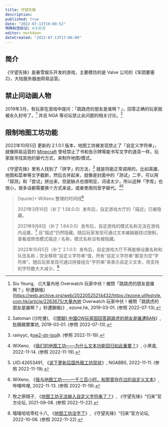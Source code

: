 ```yaml
---
title: 守望先锋
description:
published: true
date: "2022-07-13T19:00:52"
特殊标签标记: #无标签
editor: markdown
dateCreated: "2022-07-13T17:06:00"
---
```


## 简介

《守望先锋》是暴雪娱乐开发的游戏，主要模仿的是 Valve 公司的《军团要塞2》，大陆服务器由网易运营。

## 禁止问动画人物

2019年3月，有玩家在游戏中提问：「跳跳虎的朋友是谁啊？」，回答正确的玩家就被永久封号了。[^2283675] 并且 NGA 等论坛禁止此问题的相关讨论。[^551385]

[^2283675]: Siu Yeung, 《[大量內地 Overwatch 玩家中伏！被問「跳跳虎的朋友是誰啊？」秒遭鎖帳](https://web.archive.org/web/20220525214432/https://ezone.ulifestyle.com.hk/article/2283675/大量內地 Overwatch 玩家中伏！被問「跳跳虎的朋友是誰啊？」秒遭鎖帳)》, ezone.hk, 2019-03-01. (参照 2022-07-13).

[^551385]: Satoman (沙陀曼), 《[[閒聊] 中國OW玩家因回答跳跳虎的朋友是誰遭BAN](https://web.archive.org/web/20191220025449/https://www.ptt.cc/bbs/C_Chat/M.1551385723.A.F05.html)》, 批踢踢實業坊, 2019-03-01. (参照 2022-07-13).

## 限制地图工坊功能

2022年10月5日 更新的 2.1.0.1 版本，地图工坊被发现禁止了「自定义字符串」，就像网易运营的 [Minecraft](/game/Minecraft.md) 曾经禁止了书和告示牌等能书写文字的道具一样，玩家就寻找其他的替代方式，来制作地图/模式。

《守望先锋》里有人找到了「拼字」的方法，[^rainyyc] 就是将能正常调用的，比如英雄、地图和菜单等文字截断，然后合并起来，就像是封面中的「测试」二字，可以用「探测」和「尝试」拼出来，但是缺点也很明显，词语太少，所以这种「字库」也很小，很多话都需要换个方式来说，或者使用同音字替代。[^PTfyj][^8X3V4]

[^rainyyc]: rainyyc, 《[ow2-str-tool](https://rainyyc.github.io/ow2-str-tool/)》. (参照 2022-11-19).

[^PTfyj]: WiXeno, 《[我们的地图工坊——为什么文本功能回归如此重要？](https://archive.ph/PTfyj "https://xiaoheihe.cn/community/21982/list/94519066")》, 小黑盒, 2022-11-14. (参照 2022-11-19).

[^8X3V4]: UID:42653491, 《[说下更新后国外服工坊现状](https://archive.ph/8X3V4 "https://nga.178.com/read.php?tid=34247158")》, NGABBS, 2022-11-11. (参照 2022-11-19).

> [!quote]+ WiXeno 整理的时间线[^r2HcU]
>
> 2021年3月10日（补丁 1.58.0.0）发布后，自定游戏大厅的「描述」已被隐藏。
>
> 2021年9月8日（补丁 1.64.0.0）发布后，自定游戏的模式名称无法在游戏内设置，[^899086] 且“描述”仍然隐藏。随后玩家发现可通过文本编辑器绕过限制，查看或修改模式描述 / 名称。模式名称没有被隐藏。
>
> 2022年10月5日（补丁 2.1.0.1）发布后，自定游戏大厅不再能够设置名称和队伍名称；完全移除“自定义字符串”值，所有“自定义字符串”都变为空“字符串”。随后玩家发现可通过拼接组合“字符串”来表示自定义文本，但支持的字符数大大减少。[^911048]

[^r2HcU]: WiXeno, 《[我与地图工坊——一千三百小时，和那曾存在过的自定义文本](https://archive.ph/r2HcU "https://www.bilibili.com/read/cv19750249")》, 哔哩哔哩, 2022-11-13. (参照 2022-11-19).

[^899086]: 牧之原翔子, 《[地图工坊无法输入自定义字符串了？](https://web.archive.org/web/20210925235138/http://bbs.ow.blizzard.cn/forum.php?mod=viewthread&tid=899086)》, 《守望先锋》“归来”官方论坛, 2021-09-08. (参照 2022-11-22).

[^911048]: 嘻嘻哈哈零杠十八, 《[地图工坊没字了](https://web.archive.org/web/20221122042106/http://bbs.ow.blizzard.cn/forum.php?mod=viewthread&tid=911048)》, 《守望先锋》“归来”官方论坛, 2022-10-06. (参照 2022-11-22).
